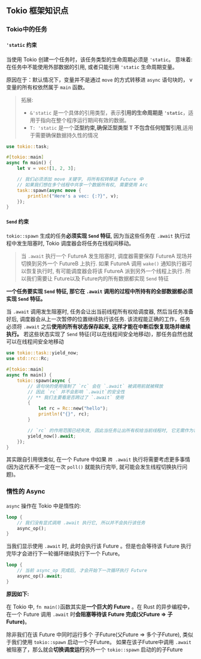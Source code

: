 ## Tokio 框架知识点

### Tokio中的任务

#### `'static` 约束

当使用 Tokio 创建一个任务时，该任务类型的生命周期必须是 `'static`。
意味着: 在任务中不能使用外部数据的引用, 或者只能引用 `'static` 生命周期变量。

原因在于：默认情况下，变量并不是通过 `move` 的方式转移进 `async` 语句块的， v 变量的所有权依然属于 `main` 函数。

> 拓展:
> * `&'static` 是一个具体的引用类型，表示**引用的生命周期是 `'static`**，适用于指向在整个程序运行期间有效的数据。
> * `T: 'static` 是一个**泛型约束,确保泛型类型 T 不包含任何短暂引用**,适用于需要确保数据持久性的情况

```rust
use tokio::task;

#[tokio::main]
async fn main() {
    let v = vec![1, 2, 3];

    // 我们必须添加 move 关键字, 将所有权转移进 Future 中
    // 如果我们想在多个线程中共享一个数据所有权, 需要使用 Arc
    task::spawn(async move {
        println!("Here's a vec: {:?}", v);
    });
}
```

#### `Send` 约束

`tokio::spawn` 生成的任务**必须实现 `Send` 特征**, 因为当这些任务在 `.await` 执行过程中发生阻塞时, Tokio 调度器会将任务在线程间移动。

> 当 `.await` 执行一个 FutureA 发生阻塞时, 调度器需要保存 FutureA 现场并切换到另外一个 FutureB 上执行. 
> 如果 FutureA 调用 `wake()` 通知执行器可以恢复执行时, 有可能调度器会将该 FutureA 派到另外一个线程上执行.
> 所以我们需要让 Future以及 Future内的所有数据都实现 `Send` 特征

**一个任务要实现 `Send` 特征, 那它在 `.await` 调用的过程中所持有的全部数据都必须实现 `Send` 特征。**

当 `.await` 调用发生阻塞时, 任务会让出当前线程所有权给调度器, 然后当任务准备好后, 调度器会从上一次暂停的位置继续执行该任务. 该流程能正确的工作，任务必须将 `.await` 之后**使用的所有状态保存起来, 这样才能在中断后恢复现场并继续执行。**
若这些状态实现了 `Send` 特征(可以在线程间安全地移动)，那任务自然也就可以在线程间安全地移动

```rust
use tokio::task::yield_now;
use std::rc::Rc;

#[tokio::main]
async fn main() {
    tokio::spawn(async {
        // 语句块的使用强制了 `rc` 会在 `.await` 被调用前就被释放
        // 因此 `rc` 并不会影响 `.await`的安全性
        // ** 我们主要看是否跨过了 `.await` 使用
        {
            let rc = Rc::new("hello");
            println!("{}", rc);
        }

        // `rc` 的作用范围已经失效, 因此当任务让出所有权给当前线程时, 它无需作为状态被保存起来
        yield_now().await;
    });
}
```

其实跟自引用很类似, 在一个 Future 中如果 `跨 .await` 执行将需要考虑更多事情(因为这代表不一定在一次 `poll()` 就能执行完毕, 就可能会发生线程切换执行问题)。

### 惰性的 Async

`async` 操作在 Tokio 中是惰性的:

```rust
loop {
    // 我们没有显式调用 .await 执行它, 所以并不会执行该任务
    async_op();
}
```

当我们显示使用 `.await` 时, 此时会执行该 Future 。但是也会等待该 Future 执行完毕才会进行下一轮循环继续执行下一个 Future。

```rust
loop {
    // 当前 async_op 完成后, 才会开始下一次循环执行 Future
    async_op().await;
}
```

**原因如下:**

在 Tokio 中, `fn main()`函数其实是**一个巨大的 Future** 。在 Rust 的异步编程中，在一个 Future 调用 `.await` 时**会阻塞等待该 Future 完成(父Future => 子Future)**。 

除非我们在该 Future 中同时运行多个 子Future(父Future => 多个子Future), 类似于我们使用 `tokio::spawn` 启动一个子Future。 如果在该子Future中调用 `.await` 被阻塞了，那么就会**切换调度运行**另外一个 `tokio::spawn` 启动的的子Future
